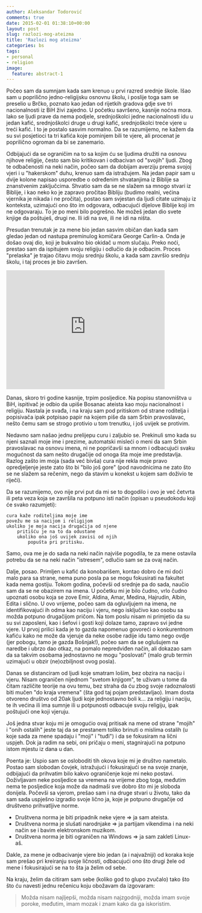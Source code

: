 ```yaml
---
author: Aleksandar Todorović
comments: true
date: 2015-02-01 01:38:10+00:00
layout: post
slug: razlozi-mog-ateizma
title: 'Razlozi mog ateizma'
categories: bs
tags:
- personal
- religion
image:
  feature: abstract-1
---
```


Počeo sam da sumnjam kada sam krenuo u prvi razred srednje škole. Išao sam u poprilično jedno-religijsku osnovnu školu, i poslije toga sam se preselio u Brčko, poznato kao jedan od rijetkih gradova gdje sve tri nacionalnosti iz BiH živi zajedno. U početku savršeno, kasnije noćna mora. Iako se ljudi prave da nema podjele, srednjoškolci jedne nacionalnosti idu u jedan kafić, srednjoškolci druge u drugi kafić, srednjoškolci treće vjere u treći kafić. I to je postalo sasvim normalno. Da se razumijemo, ne kažem da su svi posjetioci ta tri kafića koje pominjem bili te vjere, ali procenat je poprilično ogroman da bi se zanemario.

Odbijajući da se ograničim na to sa kojim ću se ljudima družiti na osnovu njihove religije, često sam bio kritikovan i odbacivan od "svojih" ljudi. Zbog te odbačenosti na neki način, počeo sam da dobijam averziju prema svojoj vjeri i u "hakerskom" duhu, krenuo sam da istražujem. Na jedan papir sam u dvije kolone napisao usporedbe o određenim shvatanjima iz Biblije sa znanstvenim zaključcima. Shvatio sam da se ne slažem sa mnogo stvari iz Biblije, i kao neko ko je zapravo pročitao Bibliju (budimo realni, većina vjernika je nikada i ne pročita), postao sam svjestan da ljudi citate uzimaju iz konteksta, uzimajući ono što im odgovara, odbacujući dijelove Biblije koji im ne odgovaraju. To je po meni bilo pogrešno. Ne možeš jedan dio svete knjige da poštuješ, drugi ne. Ili idi na sve, ili ne idi na ništa.

Presudan trenutak je za mene bio jedan sasvim običan dan kada sam gledao jedan od nastupa preminulog komičara George Carlin-a. Onda je došao ovaj dio, koji je bukvalno bio okidač u mom slučaju. Preko noći, prestao sam da ispitujem svoju religiju i odlučio da je odbacim. Proces "prelaska" je trajao čitavu moju srednju školu, a kada sam završio srednju školu, i taj proces je bio završen.

<iframe width="420" height="315" src="https://www.youtube.com/embed/8r-e2NDSTuE" frameborder="0" allowfullscreen></iframe>

Danas, skoro tri godine kasnije, trpim posljedice. Na popisu stanovništva u BiH, ispitivač je odbio da upiše Bosanac ateista kao moju nacionalnost i religiju. Nastala je svađa, i na kraju sam pod pritiskom od strane roditelja i popisivača ipak potpisao papir na kojem piše da sam Srbin pravoslavac, nešto čemu sam se strogo protivio u tom trenutku, i još uvijek se protivim.

Nedavno sam našao jednu prelijepu curu i zaljubio se. Prekinuli smo kada su njeni saznali moje ime i prezime, automatski misleći o meni da sam Srbin pravoslavac na osnovu imena, ni ne popričavši sa mnom i odbacujući svaku mogućnost da sam nešto drugačije od onoga šta moje ime predstavlja. Razlog zašto im moja (sada već bivša) cura nije rekla moje pravo opredjeljenje jeste zato što bi "bilo još gore" (pod navodnicima ne zato što se ne slažem sa rečenim, nego da stavim u konekst u kojem sam doživio te riječi).

Da se razumijemo, ovo nije prvi put da mi se to dogodilo i ovo je već četvrta ili peta veza koja se završila na potpuno isti način (opisan u pseudokodu koji će svako razumjeti):

    cura kaže roditeljima moje ime
    povežu me sa nacijom i religijom
    ukoliko je moja nacija drugačija od njene
        pritišću je na to da odustane
        ukoliko ona još uvijek zavisi od njih
            popušta pri pritisku.

Samo, ova me je do sada na neki način najviše pogodila, te za mene ostavila potrebu da se na neki način "istresem", odlučio sam se za ovaj način.

Dalje, posao. Primljen u kafić da konobarišem, kontao dobro će mi doći malo para sa strane, nema puno posla pa se mogu fokusirati na fakultet kada nema gostiju. Tokom godina, počevši od srednje pa do sada, naučio sam da se ne obazirem na imena. U početku mi je bilo čudno, vrlo čudno upoznati osobu koja se zove Emir, Aldina, Amar, Medina, Hajrudin, Albin, Edita i slično. U ovo vrijeme, počeo sam da ogluvljujem na imena, ne identifikovajući ih odma kao naciju i vjeru, nego isključivo kao osobu sa možda potpuno drugačijom pričom. Na tom poslu nisam ni primjetio da su su svi zaposleni, kao i šefovi i gosti koji dolaze tamo, zapravo svi jedne vjere. U prvoj prilici kada je to gazda napomenuo govoreći o konkurentnom kafiću kako ne može da vjeruje da neke osobe radije idu tamo nego ovdje (jer pobogu, tamo je gazda Bošnjak!), počeo sam da se oglušujem na naredbe i ubrzo dao otkaz, na pomalo nepredviđen način, ali dokazao sam da sa takvim osobama jednostavno ne mogu "poslovati" (malo grub termin uzimajući u obzir (ne)ozbiljnost ovog posla).

Danas se distanciram od ljudi koje smatram lošim, bez obzira na naciju i vjeru. Nisam ograničen nijednom "svetom knjigom", te uživam u tome da čitam različite teorije na ovu temu, bez straha da ću zbog svoje radoznalosti biti mučen "do kraja vremena" (šta god taj pojam predstavljao). Imam dosta otvoreno društvo od 20ak ljudi koje jednostavno boli k... za religiju i naciju, te ih većina ili ima sumnje ili u potpunosti odbacuje svoju religiju, ipak poštujući one koji vjeruju.

Još jedna stvar koju mi je omogućio ovaj pritisak na mene od strane "mojih" i "onih ostalih" jeste taj da se prestanem toliko brinuti o mislima ostalih (u koje sada za mene spadaju i "moji" i "tuđi") i da se fokusiram na lični uspjeh. Dok ja radim na sebi, oni pričaju o meni, stagnirajući na potpuno istom mjestu iz dana u dan.

Poenta je: Uspio sam se osloboditi tih okova koje mi je društvo nametalo. Postao sam slobodan čovjek, istražujući i fokusirajući se na svoje znanje, odbijajući da prihvatim bilo kakvo ograničenje koje mi neko postavi. Doživljavam neke posljedice sa vremena na vrijeme zbog toga, međutim nema te posljedice koja može da nadmaši sve dobro što mi je sloboda donijela. Počevši sa vjerom, prešao sam i na druge stvari u životu, tako da sam sada uspješno izgradio svoje lično ja, koje je potpuno drugačije od društveno prihvatljive norme.

* Društvena norma je biti pripadnik neke vjere => ja sam ateista.
* Društvena norma je slušati narodnjake => ja partijam vikendima i na neki način se i bavim elektronskom muzikom.
* Društvena norma je biti ograničen na Windows => ja sam zakleti Linux-aš.

Dakle, za mene je odbacivanje vjere bio jedan (a i najvažniji) od koraka koje sam prešao pri kreiranju svoje ličnosti, odbacujući ono što drugi žele od mene i fokusirajući se na to šta ja želim od sebe.

Na kraju, želim da citiram sam sebe (koliko god to glupo zvučalo) tako što što ću navesti jednu rečenicu koju obožavam da izgovaram:

> Možda nisam najljepši, možda nisam najzgodniji, možda imam svoje poroke, međutim, imam mozak i znam kako da ga iskoristim.
